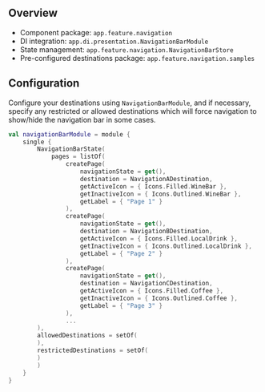 ## Overview

- Component package: `app.feature.navigation`
- DI integration: `app.di.presentation.NavigationBarModule`
- State management: `app.feature.navigation.NavigationBarStore`
- Pre-configured destinations package: `app.feature.navigation.samples`


## Configuration

Configure your destinations using `NavigationBarModule`, and if necessary, specify any restricted or allowed destinations which will force navigation to show/hide the navigation bar in some cases.

```kotlin
val navigationBarModule = module {
    single {
        NavigationBarState(
            pages = listOf(
                createPage(
                    navigationState = get(),
                    destination = NavigationADestination,
                    getActiveIcon = { Icons.Filled.WineBar },
                    getInactiveIcon = { Icons.Outlined.WineBar },
                    getLabel = { "Page 1" }
                ),
                createPage(
                    navigationState = get(),
                    destination = NavigationBDestination,
                    getActiveIcon = { Icons.Filled.LocalDrink },
                    getInactiveIcon = { Icons.Outlined.LocalDrink },
                    getLabel = { "Page 2" }
                ),
                createPage(
                    navigationState = get(),
                    destination = NavigationCDestination,
                    getActiveIcon = { Icons.Filled.Coffee },
                    getInactiveIcon = { Icons.Outlined.Coffee },
                    getLabel = { "Page 3" }
                ),
                ...
        ),
        allowedDestinations = setOf(
        ),
        restrictedDestinations = setOf(
        )
        )
    }
}
```